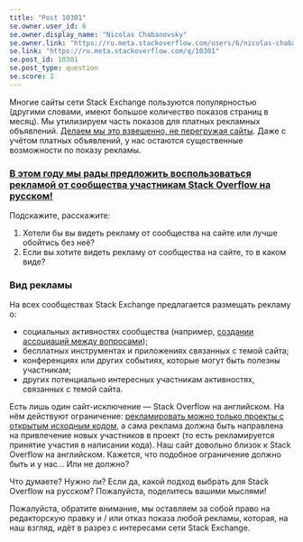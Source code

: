 ```yaml
---
title: "Post 10301"
se.owner.user_id: 6
se.owner.display_name: "Nicolas Chabanovsky"
se.owner.link: "https://ru.meta.stackoverflow.com/users/6/nicolas-chabanovsky"
se.link: "https://ru.meta.stackoverflow.com/q/10301"
se.post_id: 10301
se.post_type: question
se.score: 2
---
```

<p>Многие сайты сети Stack Exchange пользуются популярностью (другими словами, имеют большое количество показов страниц в месяц). Мы утилизируем часть показов для платных рекламных объявлений. <a href="https://stackoverflow.blog/2009/03/25/responsible-advertising-feed-a-programmer/">Делаем мы это взвешенно, не перегружая сайты</a>. Даже с учётом платных объявлений, у нас остаются существенные возможности по показу рекламы. </p>

<h3><a href="https://stackoverflow.blog/2011/05/31/community-promotion-ads/">В этом году мы рады предложить воспользоваться рекламой от сообщества участникам Stack Overflow на русском!</a></h3>

<p>Подскажите, расскажите:</p>

<ol>
<li>Хотели бы вы видеть рекламу от сообщества на сайте или лучше обойтись без неё?</li>
<li>Если вы хотите видеть рекламу от сообщества на сайте, то в каком виде?</li>
</ol>

<h3>Вид рекламы</h3>

<p>На всех сообществах Stack Exchange предлагается размещать рекламу о:</p>

<ul>
<li>социальных активностях сообщества (например, <a href="https://ru.meta.stackoverflow.com/q/4857/6">создании ассоциаций между вопросами</a>);</li>
<li>бесплатных инструментах и приложениях связанных с темой сайта;</li>
<li>конференциях или других событиях, которые могут быть полезны участникам;</li>
<li>других потенциально интересных участникам активностях, связанных с темой сайта.</li>
</ul>

<p>Есть лишь один сайт-исключение — Stack Overflow на английском. На нём действуют ограничение: <a href="https://stackoverflow.blog/2009/12/19/free-vote-based-advertising-for-open-source-projects/">рекламировать можно только проекты с открытым исходным кодом</a>, а сама реклама должна быть направлена на привлечение новых участников в проект (то есть рекламируется принятие участия в написании кода). Наш сайт довольно близок к Stack Overflow на английском. Кажется, что подобное ограничение должно быть и у нас… Или не должно?</p>

<p>Что думаете? Нужно ли? Если да, какой подход выбрать для Stack Overflow на русском? Пожалуйста, поделитесь вашими мыслями!</p>

<p>Пожалуйста, обратите внимание, мы оставляем за собой право на редакторскую правку и / или отказ показа любой рекламы, которая, на наш взгляд, идёт в разрез с интересами сети Stack Exchange. </p>
